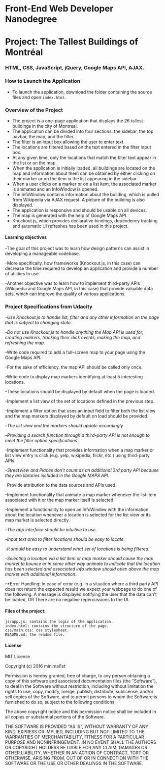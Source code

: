 # Front-End Web Developer Nanodegree
# Project: The Tallest Buildings of Montréal

### HTML, CSS, JavaScript, jQuery, Google Maps API, AJAX. 

### How to Launch the Application

- To launch the application, download the folder containing the source files and open `index.html`.

### Overview of the Project

- The project is a one-page application that displays the 26 tallest buildings in the city of Montreal. 
- The application can be divided into four sections: the sidebar, the top navbar, the map, and the filter.
- The filter is an input box allowing the user to enter text. 
- The locations are filtered based on the text entered in the filter input box.
- At any given time, only the locations that match the filter text appear in the list or on the map.
- When the application is initially loaded, all buildings are located on the map and information about them can be obtained by either clicking on their marker or on the item in the list appearing in the sidebar.
- When a user clicks on a marker or on a list item, the associated marker is animated and an InfoWindow is opened.
- The InfoWindow contains information about the building, which is pulled from Wikipedia via AJAX request. A picture of the building is also displayed. 
- The application is responsive and should be usable on all devices.
- The map is generated with the help of Google Maps API.
- Knockout.js, which provides declarative bindings, dependency tracking and automatic UI refreshes has been used in this project.

#### Learning objectives

-The goal of this project was to learn how design patterns can assist in developing a manageable codebase. 

-More specifically, how frameworks (Knockout.js, in this case) can decrease the time required to develop an application and provide a number of utilities to use.

-Another objective was to learn how to implement third-party APIs (Wikipedia and Google Maps API, in this case) that provide valuable data sets, which can improve the quality of various applications.

### Project Specifications from Udacity

-*Use Knockout.js to handle list, filter and any other information on the page that is subject to changing state.*

-*Do not use Knockout.js to handle anything the Map API is used for, creating markers, tracking their click events, making the map, and refreshing the map.*

-Write code required to add a full-screen map to your page using the Google Maps API. 

-For the sake of efficiency, the map API should be called only once.

-Write code to display map markers identifying at least 5 interesting locations. 

-These locations should be displayed by default when the page is loaded.

-Implement a list view of the set of locations defined in the previous step.

-Implement a filter option that uses an input field to filter both the list view and the map markers displayed by default on load should be provided. 

-*The list view and the markers should update accordingly*

-*Providing a search function through a third-party API is not enough to meet the filter option specifications*

-Implement functionality that provides information when a map marker or list view entry is click (e.g. yelp, wikipedia, flickr, etc.) using third-party APIs. 

-*StreetView and Places don't count as an additional 3rd party API because they are libraries included in the Google MAPS API.*

-Provide attribution to the data sources and APIs used.

-Implement functionality that animate a map marker whenever the list item associated with it or the map marker itself is selected.

-Implement a functionality to open an InfoWindow with the information about the location whenever a location is selected for the list view or its map market is selected directly.

-*The app interface should be intuitive to use.*

-*Input text area to filter locations should be easy to locate.*

-*It should be easy to understand what set of locations is being filtered.*

-*Selecting a location via a list item or map marker should cause the map market to bounce or in some other way animate to indicate that the location has been selected and associated info window should open above the map market with additional information*.

-*Error Handling: In case of error (e.g. in a situation where a third party API does not return the expected result) we expect your webpage to do one of the following: A message is displayed notifying the user that the data can't be loaded, OR There are no negative repercussions to the UI. 

#### Files of the project: 

	js/app.js: contains the logic of the application.
	index.html: contains the structure of the page.
	css/main.css: css stylesheet.
	README.md: the readme file.
	
#### License

MIT License

Copyright (c) 2016 minimal1st

Permission is hereby granted, free of charge, to any person obtaining a copy of this software and associated documentation files (the "Software"), to deal in the 	Software without restriction, including without limitation the rights to use, copy, modify, merge, publish, distribute, sublicense, and/or sell copies of the Software, and to permit persons to whom the Software is furnished to do so, subject to the following conditions:

The above copyright notice and this permission notice shall be included in all copies or substantial portions of the Software.

THE SOFTWARE IS PROVIDED "AS IS", WITHOUT WARRANTY OF ANY KIND, EXPRESS OR IMPLIED, INCLUDING BUT NOT LIMITED TO THE WARRANTIES OF MERCHANTABILITY, FITNESS FOR A PARTICULAR PURPOSE AND NONINFRINGEMENT. IN NO EVENT SHALL THE AUTHORS OR COPYRIGHT HOLDERS BE LIABLE FOR ANY CLAIM, DAMAGES OR OTHER LIABILITY, WHETHER IN AN ACTION OF CONTRACT, TORT OR OTHERWISE, ARISING FROM, OUT OF OR IN CONNECTION WITH THE SOFTWARE OR THE USE OR OTHER DEALINGS IN THE SOFTWARE.
